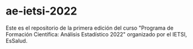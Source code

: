 # ae-ietsi-2022
Este es el repositorio de la primera edición del curso "Programa de Formación Científica: Análisis Estadístico 2022" organizado por el IETSI, EsSalud.
